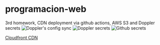 # programacion-web
3rd homework, CDN deployment via github actions, AWS S3 and Doppler secrets
![Doppler's config sync](image.png)
![Doppler secrets](image-1.png)
![Github secrets](image-2.png)

[Cloudfront CDN](https://d3tl6y6nopqjhb.cloudfront.net/)